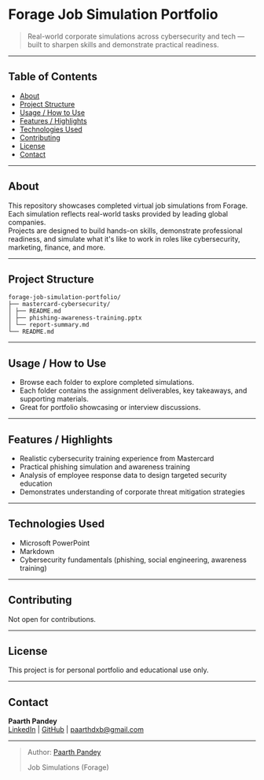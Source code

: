 # Forage Job Simulation Portfolio

> Real-world corporate simulations across cybersecurity and tech — built to sharpen skills and demonstrate practical readiness.

---

## Table of Contents

- [About](#about)  
- [Project Structure](#project-structure)  
- [Usage / How to Use](#usage--how-to-use)  
- [Features / Highlights](#features--highlights)  
- [Technologies Used](#technologies-used)  
- [Contributing](#contributing)  
- [License](#license)  
- [Contact](#contact)

---

## About

This repository showcases completed virtual job simulations from Forage. Each simulation reflects real-world tasks provided by leading global companies.  
Projects are designed to build hands-on skills, demonstrate professional readiness, and simulate what it's like to work in roles like cybersecurity, marketing, finance, and more.

---

## Project Structure
```
forage-job-simulation-portfolio/
├── mastercard-cybersecurity/
│ ├── README.md
│ ├── phishing-awareness-training.pptx
│ └── report-summary.md
└── README.md
```

---

## Usage / How to Use

- Browse each folder to explore completed simulations.
- Each folder contains the assignment deliverables, key takeaways, and supporting materials.
- Great for portfolio showcasing or interview discussions.

---

## Features / Highlights

- Realistic cybersecurity training experience from Mastercard
- Practical phishing simulation and awareness training
- Analysis of employee response data to design targeted security education
- Demonstrates understanding of corporate threat mitigation strategies

---

## Technologies Used

- Microsoft PowerPoint  
- Markdown  
- Cybersecurity fundamentals (phishing, social engineering, awareness training)

---

## Contributing

Not open for contributions.

---

## License

This project is for personal portfolio and educational use only.

---

## Contact

**Paarth Pandey**  
[LinkedIn](https://www.linkedin.com/in/paarth-pandey-13779529b/) | [GitHub](https://github.com/paarthpandey10) | paarthdxb@gmail.com

---

> Author: [Paarth Pandey](https://github.com/paarthpandey10)  
>  
> Job Simulations (Forage)
